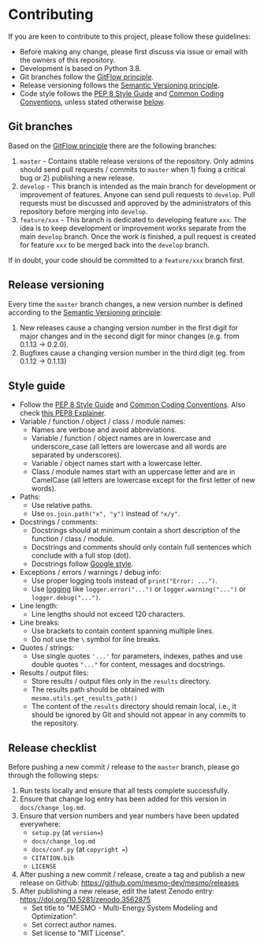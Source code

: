 # Contributing

If you are keen to contribute to this project, please follow these guidelines:

- Before making any change, please first discuss via issue or email with the owners of this repository.
- Development is based on Python 3.8.
- Git branches follow the [GitFlow principle](https://nvie.com/posts/a-successful-git-branching-model/).
- Release versioning follows the [Semantic Versioning principle](https://semver.org/).
- Code style follows the [PEP 8 Style Guide](https://www.python.org/dev/peps/pep-0008/) and [Common Coding Conventions](https://github.com/tum-esi/common-coding-conventions), unless stated otherwise [below](#style-guide).

## Git branches

Based on the [GitFlow principle](https://nvie.com/posts/a-successful-git-branching-model/) there are the following branches:

1. `master` - Contains stable release versions of the repository. Only admins should send pull requests / commits to `master` when 1) fixing a critical bug or 2) publishing a new release.
2. `develop` - This branch is intended as the main branch for development or improvement of features. Anyone can send pull requests to `develop`. Pull requests must be discussed and approved by the administrators of this repository before merging into `develop`.
3. `feature/xxx` - This branch is dedicated to developing feature `xxx`. The idea is to keep development or improvement works separate from the main `develop` branch. Once the work is finished, a pull request is created for feature `xxx` to be merged back into the `develop` branch.

If in doubt, your code should be committed to a `feature/xxx` branch first.

## Release versioning

Every time the `master` branch changes, a new version number is defined according to the [Semantic Versioning principle](https://semver.org/):

1. New releases cause a changing version number in the first digit for major changes and in the second digit for minor changes (e.g. from 0.1.13 -> 0.2.0).
2. Bugfixes cause a changing version number in the third digit (eg. from 0.1.12 -> 0.1.13)

## Style guide

- Follow the [PEP 8 Style Guide](https://www.python.org/dev/peps/pep-0008/) and [Common Coding Conventions](https://github.com/tum-esi/common-coding-conventions). Also check [this PEP8 Explainer](https://realpython.com/python-pep8/).
- Variable / function / object / class / module names:
    - Names are verbose and avoid abbreviations.
    - Variable / function / object names are in lowercase and underscore_case (all letters are lowercase and all words are separated by underscores).
    - Variable / object names start with a lowercase letter.
    - Class / module names start with an uppercase letter and are in CamelCase (all letters are lowercase except for the first letter of new words).
- Paths:
    - Use relative paths.
    - Use `os.join.path("x", "y")` instead of `"x/y"`.
- Docstrings / comments:
    - Docstrings should at minimum contain a short description of the function / class / module.
    - Docstrings and comments should only contain full sentences which conclude with a full stop (dot).
    - Docstrings follow [Google style](https://sphinxcontrib-napoleon.readthedocs.io/en/latest/example_google.html).
- Exceptions / errors / warnings / debug info:
    - Use proper logging tools instead of `print("Error: ...")`.
    - Use [logging](https://docs.python.org/3.6/library/logging.html) like `logger.error("...")` or `logger.warning("...")` or `logger.debug("...")`.
- Line length:
    - Line lengths should not exceed 120 characters.
- Line breaks:
    - Use brackets to contain content spanning multiple lines.
    - Do not use the `\` symbol for line breaks.
- Quotes / strings:
    - Use single quotes `'...'` for parameters, indexes, pathes and use double quotes `"..."` for content, messages and docstrings.
- Results / output files:
    - Store results / output files only in the `results` directory.
    - The results path should be obtained with `mesmo.utils.get_results_path()`
    - The content of the `results` directory should remain local, i.e., it should be ignored by Git and should not appear in any commits to the repository.

## Release checklist

Before pushing a new commit / release to the `master` branch, please go through the following steps:

1. Run tests locally and ensure that all tests complete successfully.
2. Ensure that change log entry has been added for this version in `docs/change_log.md`.
3. Ensure that version numbers and year numbers have been updated everywhere:
    - `setup.py` (at `version=`)
    - `docs/change_log.md`
    - `docs/conf.py` (at `copyright =`)
    - `CITATION.bib`
    - `LICENSE`
4. After pushing a new commit / release, create a tag and publish a new release on Github: <https://github.com/mesmo-dev/mesmo/releases>
5. After publishing a new release, edit the latest Zenodo entry: <https://doi.org/10.5281/zenodo.3562875>
    - Set title to "MESMO - Multi-Energy System Modeling and Optimization".
    - Set correct author names.
    - Set license to "MIT License".
